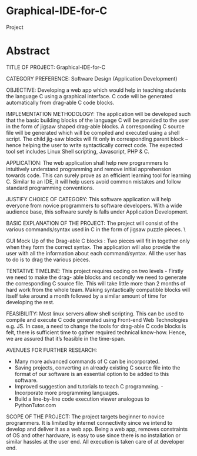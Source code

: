 Graphical-IDE-for-C
================

Project

Abstract
==========

TITLE OF PROJECT: Graphical-IDE-for-C

CATEGORY PREFERENCE: Software Design (Application Development) 

OBJECTIVE: Developing a web app which would help in teaching students the language C using a graphical interface. C code will be generated automatically from drag-able C code blocks. 

IMPLEMENTATION METHODOLOGY: The application will be developed such that the basic building blocks of the language C will be provided to the user in the form of jigsaw shaped drag-able blocks. A corresponding C source file will be generated which will be compiled and executed using a shell script. The child jig-saw blocks will fit only in corresponding parent block – hence helping the user to write syntactically correct code. The expected tool set includes Linux Shell scripting, Javascript, PHP & C.

APPLICATION: The web application shall help new programmers to intuitively understand programming and remove initial apprehension towards code. This can surely prove as an efficient learning tool for learning C.  Similar to an IDE, it will help users avoid common mistakes and follow standard programming conventions. 

JUSTIFY CHOICE OF CATEGORY: This software application will help everyone from novice programmers to software developers. With a wide audience base, this software surely is falls under Application Development. 

BASIC EXPLANATION OF THE PROJECT: The project will consist of the various commands/syntax used in C in the form of jigsaw puzzle pieces. 
\

GUI Mock Up of the Drag-able C blocks : Two pieces will fit in together only when they form the correct syntax. The application will also provide the user with all the information about each command/syntax. All the user has to do is to drag the various pieces.

TENTATIVE TIMELINE: This project requires coding on two levels - Firstly we need to make the drag- able blocks and secondly we need to generate the corresponding C source file. This will take little more than 2 months of hard work from the whole team. Making syntactically compatible blocks will itself take around a month followed by a similar amount of time for developing the rest. 

FEASIBILITY: Most linux servers allow shell scripting. This can be used to compile and execute C code generated using Front-end Web Technologies e.g. JS. In case, a need to change the tools for drag-able C code blocks is felt, there is sufficient time to gather required technical know-how. Hence, we are assured that it’s feasible in the time-span. 

AVENUES FOR FURTHER RESEARCH: 
- Many more advanced commands of C can be incorporated.
- Saving projects, converting an already existing C source file into the format of our software is an essential option to be added to this software. 
- Improved suggestion and tutorials to teach C programming. - Incorporate more programming languages.  
- Build a line-by-line code execution viewer analogous to PythonTutor.com

SCOPE OF THE PROJECT: The project targets beginner to novice programmers. It is limited by internet connectivity since we intend to develop and deliver it as a web app. Being a web app, removes constraints of OS and other hardware, is easy to use since there is no installation or similar hassles at the user end. All execution is taken care of at developer end.  
